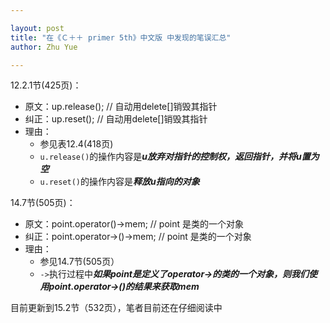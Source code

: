 ```yaml
---

layout: post
title: "在《Ｃ＋＋ primer 5th》中文版 中发现的笔误汇总"
author: Zhu Yue

---
```



12.2.1节(425页)： 

 * 原文：up.release(); // 自动用delete[]销毁其指针
 * 纠正：up.reset(); // 自动用delete[]销毁其指针
 * 理由：
   * 参见表12.4(418页)
   * `u.release()`的操作内容是***u放弃对指针的控制权，返回指针，并将u置为空***
   * `u.reset()`的操作内容是***释放u指向的对象***

14.7节(505页)： 

 * 原文：point.operator()->mem;       // point 是类的一个对象
 * 纠正：point.operator->()->mem;     // point 是类的一个对象
 * 理由：
   * 参见14.7节(505页）
   * `->`执行过程中***如果point是定义了operator->的类的一个对象，则我们使用point.operator->()的结果来获取mem***

目前更新到15.2节（532页），笔者目前还在仔细阅读中
